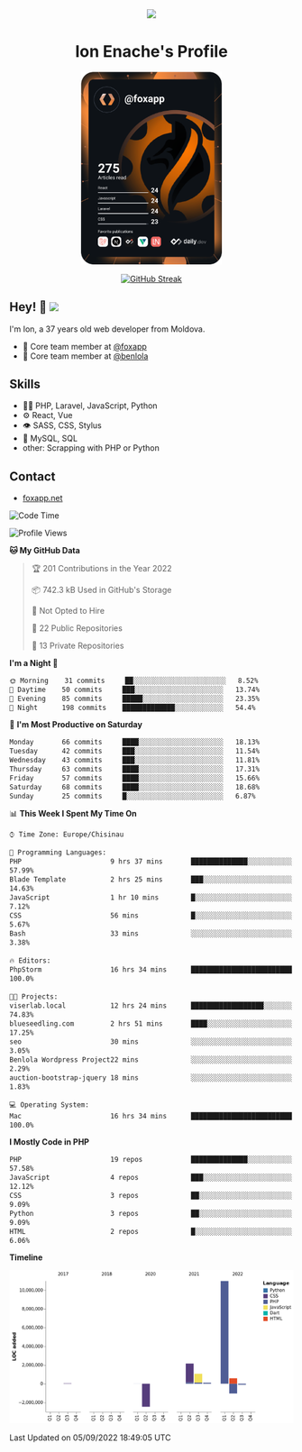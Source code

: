 <div id="header" align="center">
  <img src="https://media.giphy.com/media/M9gbBd9nbDrOTu1Mqx/giphy.gif" width="100"/>
	<h1>Ion Enache's Profile</h1>
</div>
<div align="center">
	<a href="https://app.daily.dev/foxapp"><img src="https://github.com/foxapp/foxapp/blob/master/devcard.svg" width="250" alt="Ion Enache's Dev Card"/></a>
</div>


<div align="center">
	
[![GitHub Streak](http://github-readme-streak-stats.herokuapp.com?user=foxapp&hide_border=true&date_format=M%20j%5B%2C%20Y%5D)](https://git.io/streak-stats)
	
</div>


## Hey! 👋 <img src="https://media.giphy.com/media/hvRJCLFzcasrR4ia7z/giphy.gif" width="30px"/>
I'm Ion, a 37 years old web developer from Moldova.


- 👥 Core team member at [@foxapp](https://github.com/foxapp)
- 👥 Core team member at [@benlola](https://github.com/benlola)

## Skills
- 👨‍💻 PHP, Laravel, JavaScript, Python
- ⚙️ React, Vue
- 👁️ SASS, CSS, Stylus
- 💽 MySQL, SQL
- other: Scrapping with PHP or Python

## Contact
- [foxapp.net](https://www.foxapp.net)

<!--START_SECTION:waka-->
![Code Time](http://img.shields.io/badge/Code%20Time-928%20hrs%2022%20mins-blue)

![Profile Views](http://img.shields.io/badge/Profile%20Views-0-blue)

**🐱 My GitHub Data** 

> 🏆 201 Contributions in the Year 2022
 > 
> 📦 742.3 kB Used in GitHub's Storage 
 > 
> 🚫 Not Opted to Hire
 > 
> 📜 22 Public Repositories 
 > 
> 🔑 13 Private Repositories  
 > 
**I'm a Night 🦉** 

```text
🌞 Morning    31 commits     ██░░░░░░░░░░░░░░░░░░░░░░░   8.52% 
🌆 Daytime    50 commits     ███░░░░░░░░░░░░░░░░░░░░░░   13.74% 
🌃 Evening    85 commits     █████░░░░░░░░░░░░░░░░░░░░   23.35% 
🌙 Night      198 commits    █████████████░░░░░░░░░░░░   54.4%

```
📅 **I'm Most Productive on Saturday** 

```text
Monday       66 commits     ████░░░░░░░░░░░░░░░░░░░░░   18.13% 
Tuesday      42 commits     ███░░░░░░░░░░░░░░░░░░░░░░   11.54% 
Wednesday    43 commits     ███░░░░░░░░░░░░░░░░░░░░░░   11.81% 
Thursday     63 commits     ████░░░░░░░░░░░░░░░░░░░░░   17.31% 
Friday       57 commits     ████░░░░░░░░░░░░░░░░░░░░░   15.66% 
Saturday     68 commits     ████░░░░░░░░░░░░░░░░░░░░░   18.68% 
Sunday       25 commits     █░░░░░░░░░░░░░░░░░░░░░░░░   6.87%

```


📊 **This Week I Spent My Time On** 

```text
⌚︎ Time Zone: Europe/Chisinau

💬 Programming Languages: 
PHP                      9 hrs 37 mins       ██████████████░░░░░░░░░░░   57.99% 
Blade Template           2 hrs 25 mins       ███░░░░░░░░░░░░░░░░░░░░░░   14.63% 
JavaScript               1 hr 10 mins        █░░░░░░░░░░░░░░░░░░░░░░░░   7.12% 
CSS                      56 mins             █░░░░░░░░░░░░░░░░░░░░░░░░   5.67% 
Bash                     33 mins             ░░░░░░░░░░░░░░░░░░░░░░░░░   3.38%

🔥 Editors: 
PhpStorm                 16 hrs 34 mins      █████████████████████████   100.0%

🐱‍💻 Projects: 
viserlab.local           12 hrs 24 mins      ██████████████████░░░░░░░   74.83% 
blueseedling.com         2 hrs 51 mins       ████░░░░░░░░░░░░░░░░░░░░░   17.25% 
seo                      30 mins             ░░░░░░░░░░░░░░░░░░░░░░░░░   3.05% 
Benlola Wordpress Project22 mins             ░░░░░░░░░░░░░░░░░░░░░░░░░   2.29% 
auction-bootstrap-jquery 18 mins             ░░░░░░░░░░░░░░░░░░░░░░░░░   1.83%

💻 Operating System: 
Mac                      16 hrs 34 mins      █████████████████████████   100.0%

```

**I Mostly Code in PHP** 

```text
PHP                      19 repos            ██████████████░░░░░░░░░░░   57.58% 
JavaScript               4 repos             ███░░░░░░░░░░░░░░░░░░░░░░   12.12% 
CSS                      3 repos             ██░░░░░░░░░░░░░░░░░░░░░░░   9.09% 
Python                   3 repos             ██░░░░░░░░░░░░░░░░░░░░░░░   9.09% 
HTML                     2 repos             █░░░░░░░░░░░░░░░░░░░░░░░░   6.06%

```


**Timeline**

![Chart not found](https://raw.githubusercontent.com/foxapp/foxapp/master/charts/bar_graph.png) 


 Last Updated on 05/09/2022 18:49:05 UTC
<!--END_SECTION:waka-->
